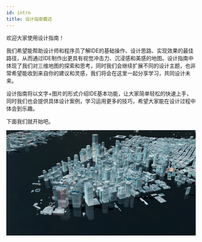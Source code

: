 ```yaml
---
id: intro
title: 设计指南概述
---
```


欢迎大家使用设计指南！

我们希望能帮助设计师和程序员了解IDE的基础操作、设计思路、实现效果的最佳路径，从而通过IDE制作出更具有视觉冲击力、沉浸感和美感的地图。设计指南中体现了我们对三维地图的探索和思考，同时我们会继续扩展不同的设计主题，也非常希望能收到来自你的建议和灵感，我们将会在这里一起分享学习，共同设计未来。

设计指南将以文字+图片的形式介绍IDE基本功能，让大家简单轻松的快速上手，同时我们也会提供具体设计案例，学习运用更多的技巧，希望大家能在设计过程中体会到乐趣。

下面我们就开始吧。

![图片](basic/assets/intro-1.jpg)